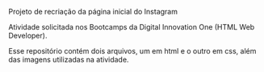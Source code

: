 Projeto de recriação da página inicial do Instagram

Atividade solicitada nos Bootcamps da Digital Innovation One (HTML Web Developer).

Esse repositório contém dois arquivos, um em html e o outro em css, além das imagens utilizadas na atividade. 
